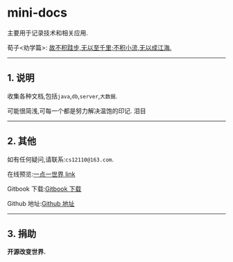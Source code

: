 # mini-docs

主要用于记录技术和相关应用.

荀子<劝学篇>: <u>故不积跬步,无以至千里;不积小流,无以成江海.</u>

---

## 1. 说明

收集各种文档,包括`java`,`db`,`server`,`大数据`.

可能很简浅,可每一个都是努力解决温饱的印记. 泪目

---

## 2. 其他

如有任何疑问,请联系:`cs12110@163.com`.

在线预览:[一点一世界 link](https://mr3306.top/docs/#/)

Gitbook 下载:[Gitbook 下载](https://legacy.gitbook.com/book/cs12110/mini-docs/details)

Github 地址:[Github 地址](https://github.com/cs12110/mini-docs)

---

## 3. 捐助

**开源改变世界.**
